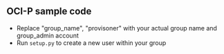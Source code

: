 ## OCI-P sample code


- Replace "group_name", "provisoner" with your actual group name and group_admin account
- Run `setup.py` to create a new user within your group
